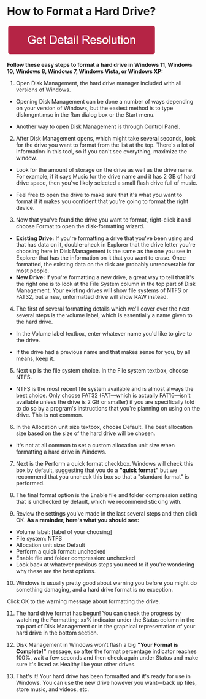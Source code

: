 # How to Format a Hard Drive?

[![how to format a hard drive](redd.png)](https://icncomputer.com/how-to-format-a-hard-drive/)



**Follow these easy steps to format a hard drive in Windows 11, Windows 10, Windows 8, Windows 7, Windows Vista, or Windows XP:**

1. Open Disk Management, the hard drive manager included with all versions of Windows.
* Opening Disk Management can be done a number of ways depending on your version of Windows, but the easiest method is to type diskmgmt.msc in the Run dialog box or the Start menu.

* Another way to open Disk Management is through Control Panel.


2. After Disk Management opens, which might take several seconds, look for the drive you want to format from the list at the top. There's a lot of information in this tool, so if you can't see everything, maximize the window.
* Look for the amount of storage on the drive as well as the drive name. For example, if it says Music for the drive name and it has 2 GB of hard drive space, then you've likely selected a small flash drive full of music.

* Feel free to open the drive to make sure that it's what you want to format if it makes you confident that you're going to format the right device.


3. Now that you've found the drive you want to format, right-click it and choose Format to open the disk-formatting wizard.

* **Existing Drive:** If you're formatting a drive that you've been using and that has data on it, double-check in Explorer that the drive letter you're choosing here in Disk Management is the same as the one you see in Explorer that has the information on it that you want to erase. Once formatted, the existing data on the disk are probably unrecoverable for most people.
* **New Drive:** If you're formatting a new drive, a great way to tell that it's the right one is to look at the File System column in the top part of Disk Management. Your existing drives will show file systems of NTFS or FAT32, but a new, unformatted drive will show RAW instead.


4. The first of several formatting details which we'll cover over the next several steps is the volume label, which is essentially a name given to the hard drive.

* In the Volume label textbox, enter whatever name you'd like to give to the drive.

* If the drive had a previous name and that makes sense for you, by all means, keep it.

5. Next up is the file system choice. In the File system textbox, choose NTFS.

* NTFS is the most recent file system available and is almost always the best choice. Only choose FAT32 (FAT—which is actually FAT16—isn't available unless the drive is 2 GB or smaller) if you are specifically told to do so by a program's instructions that you're planning on using on the drive. This is not common.


6. In the Allocation unit size textbox, choose Default. The best allocation size based on the size of the hard drive will be chosen.

* It's not at all common to set a custom allocation unit size when formatting a hard drive in Windows.


7. Next is the Perform a quick format checkbox. Windows will check this box by default, suggesting that you do a **"quick format"** but we recommend that you uncheck this box so that a "standard format" is performed.


8. The final format option is the Enable file and folder compression setting that is unchecked by default, which we recommend sticking with.

9. Review the settings you've made in the last several steps and then click OK.
**As a reminder, here's what you should see:**

* Volume label: [label of your choosing]
* File system: NTFS
* Allocation unit size: Default
* Perform a quick format: unchecked
* Enable file and folder compression: unchecked
* Look back at whatever previous steps you need to if you're wondering why these are the best options.


10. Windows is usually pretty good about warning you before you might do something damaging, and a hard drive format is no exception.

Click OK to the warning message about formatting the drive.


11. The hard drive format has begun! You can check the progress by watching the Formatting: xx% indicator under the Status column in the top part of Disk Management or in the graphical representation of your hard drive in the bottom section.


12. Disk Management in Windows won't flash a big **"Your Format is Complete!"** message, so after the format percentage indicator reaches 100%, wait a few seconds and then check again under Status and make sure it's listed as Healthy like your other drives.


13. That's it! Your hard drive has been formatted and it's ready for use in Windows. You can use the new drive however you want—back up files, store music, and videos, etc.
